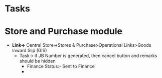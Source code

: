 # Tasks

# Store and Purchase module
 - **Link->** Central Store->Stores & Purchase>Operational Links>Goods Inward Slip (GIS)
   - Task->
     if JB Number is generated, then cancel button and remarks should be hidden
     - Finance Status:- Sent to Finance
     - 